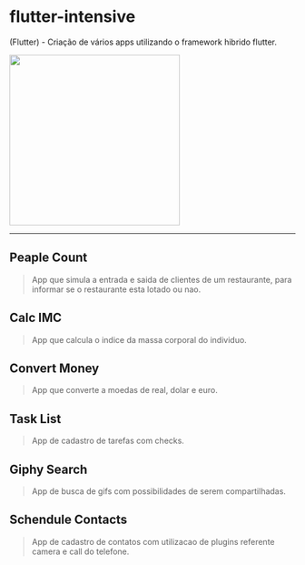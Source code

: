 # flutter-intensive
(Flutter) - Criação de vários apps utilizando o framework hibrido flutter.

<img style="display: inline-block;" src="https://miro.medium.com/max/3840/1*v61-QL8UkB1OGUdBpFCQqQ.png" width="300"/>

<hr/>

## Peaple Count
> App que simula a entrada e saida de clientes de um restaurante, para informar se o restaurante esta lotado ou nao.

## Calc IMC
> App que calcula o indice da massa corporal do individuo.

## Convert Money
> App que converte a moedas de real, dolar e euro.

## Task List
> App de cadastro de tarefas com checks.

## Giphy Search
> App de busca de gifs com possibilidades de serem compartilhadas.

## Schendule Contacts
> App de cadastro de contatos com utilizacao de plugins referente camera e call do telefone.